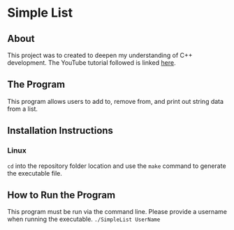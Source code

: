 # Simple List

## About

This project was to created to deepen my understanding of C++ development.
The YouTube tutorial followed is linked [here](https://www.youtube.com/watch?v=VXvPpPCF7E0).

## The Program

This program allows users to add to, remove from, and print out string data from a list.

## Installation Instructions

### Linux
```cd``` into the repository folder location and use the ```make``` command to generate the executable file.

## How to Run the Program

This program must be run via the command line. Please provide a username when running the executable.
```./SimpleList UserName```
